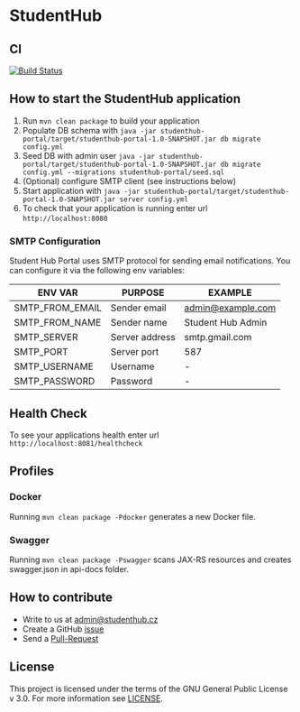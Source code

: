 # StudentHub

## CI

[![Build Status](https://travis-ci.org/StudentHubCZ/studenthub-portal.svg?branch=master)](https://travis-ci.org/StudentHubCZ/studenthub-portal)

## How to start the StudentHub application

1. Run `mvn clean package` to build your application
1. Populate DB schema with `java -jar studenthub-portal/target/studenthub-portal-1.0-SNAPSHOT.jar db migrate config.yml`
1. Seed DB with admin user `java -jar studenthub-portal/target/studenthub-portal-1.0-SNAPSHOT.jar db migrate config.yml --migrations studenthub-portal/seed.sql`
1. (Optional) configure SMTP client (see instructions below)
1. Start application with `java -jar studenthub-portal/target/studenthub-portal-1.0-SNAPSHOT.jar server config.yml`
1. To check that your application is running enter url `http://localhost:8080`

### SMTP Configuration

Student Hub Portal uses SMTP protocol for sending email notifications. You can configure it via the following env variables:

| ENV VAR         | PURPOSE        | EXAMPLE             |
| --------------- |----------------| --------------------|
| SMTP_FROM_EMAIL | Sender email   | admin@example.com   |
| SMTP_FROM_NAME  | Sender name    | Student Hub Admin   |
| SMTP_SERVER     | Server address | smtp.gmail.com      |
| SMTP_PORT       | Server port    | 587                 |
| SMTP_USERNAME   | Username       | -                   |
| SMTP_PASSWORD   | Password       | -                   |


## Health Check

To see your applications health enter url `http://localhost:8081/healthcheck`

## Profiles

### Docker

Running ```mvn clean package -Pdocker``` generates a new Docker file.

### Swagger

Running ```mvn clean package -Pswagger``` scans JAX-RS resources and creates swagger.json in api-docs folder.

## How to contribute

* Write to us at admin@studenthub.cz
* Create a GitHub [issue](https://github.com/StudentHubCZ/studenthub-portal/issues/new)
* Send a [Pull-Request](https://github.com/StudentHubCZ/studenthub-portal/compare)

## License

This project is licensed under the terms of the GNU General Public License v 3.0. For more information see [LICENSE](https://github.com/StudentHubCZ/studenthub-portal/blob/master/LICENSE).
